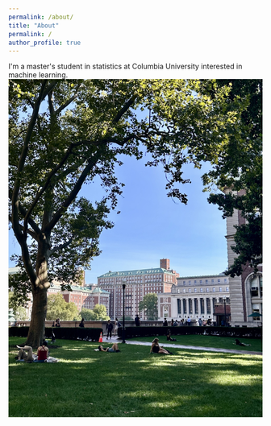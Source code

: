 ```yaml
---
permalink: /about/
title: "About"
permalink: /
author_profile: true
---
```

I'm a master's student in statistics at Columbia University interested in machine learning.
![Matrix Multiplication - Perspective 1](/assets/images/columbia.jpg)
